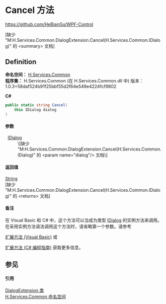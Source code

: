 # Cancel 方法
https://github.com/HeBianGu/WPF-Control

\[缺少 "M:H.Services.Common.DialogExtension.Cancel(H.Services.Common.IDialog)" 的 &lt;summary&gt; 文档\]



## Definition
**命名空间：** <a href="b9cdd84f-6623-a51a-f53b-465103ced202">H.Services.Common</a>  
**程序集：** H.Services.Common (在 H.Services.Common.dll 中) 版本：1.0.3+58daf524b91f25bbf55d2f64e549e4224fcf9802

**C#**
``` C#
public static string Cancel(
	this IDialog dialog
)
```



#### 参数
<dl><dt>  <a href="8db33b9b-5d2c-90a7-3b35-b938185d458f">IDialog</a></dt><dd>\[缺少 "M:H.Services.Common.DialogExtension.Cancel(H.Services.Common.IDialog)" 的 &lt;param name="dialog"/&gt; 文档\]</dd></dl>

#### 返回值
<a href="https://learn.microsoft.com/dotnet/api/system.string" target="_blank" rel="noopener noreferrer">String</a>  
\[缺少 "M:H.Services.Common.DialogExtension.Cancel(H.Services.Common.IDialog)" 的 &lt;returns&gt; 文档\]

#### 备注
在 Visual Basic 和 C# 中，这个方法可以当成为类型 <a href="8db33b9b-5d2c-90a7-3b35-b938185d458f">IDialog</a> 的实例方法来调用。在采用实例方法语法调用这个方法时，请省略第一个参数。请参考 <a href="https://docs.microsoft.com/dotnet/visual-basic/programming-guide/language-features/procedures/extension-methods" target="_blank" rel="noopener noreferrer">

扩展方法 (Visual Basic)</a> 或 <a href="https://docs.microsoft.com/dotnet/csharp/programming-guide/classes-and-structs/extension-methods" target="_blank" rel="noopener noreferrer">

扩展方法 (C# 编程指南)</a> 获取更多信息。

## 参见


#### 引用
<a href="13a1f84f-4441-15f6-acb7-eb3765e8656a">DialogExtension 类</a>  
<a href="b9cdd84f-6623-a51a-f53b-465103ced202">H.Services.Common 命名空间</a>  
